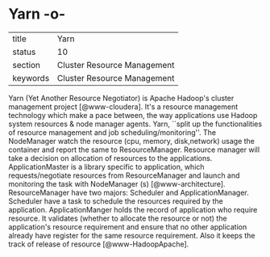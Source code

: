 # Yarn -o-


|          |                             |
| -------- | --------------------------- |
| title    | Yarn                        | 
| status   | 10                          |
| section  | Cluster Resource Management |
| keywords | Cluster Resource Management |



Yarn (Yet Another Resource Negotiator) is Apache Hadoop's cluster
management project [@www-cloudera]. It's a resource management
technology which make a pace between, the way applications use Hadoop
system resources \& node manager agents. Yarn, ``split up the
functionalities of resource management and job
scheduling/monitoring''. The NodeManager watch the resource (cpu,
memory, disk,network) usage the container and report the same to
ResourceManager. Resource manager will take a decision on allocation
of resources to the applications. ApplicationMaster is a library
specific to application, which requests/negotiate resources from
ResourceManager and launch and monitoring the task with NodeManager
(s) [@www-architecture].  ResourceManager have two majors:
Scheduler and ApplicationManager. Scheduler have a task to schedule
the resources required by the application. ApplicationManger holds the
record of application who require resource. It validates (whether to
allocate the resource or not) the application's resource requirement
and ensure that no other application already have register for the
same resource requirement. Also it keeps the track of release of
resource [@www-HadoopApache].



